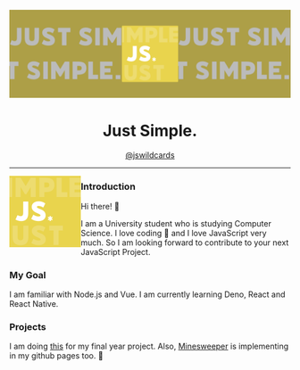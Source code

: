 ![img](./public/jswildcards-banner.png)

<h1 align="middle">Just Simple.</h1>

<p align="middle"><a href="https://github.com/jswildcards">@jswildcards</a></p>

---

<img width="128" align="left" src="./public/jswildcards.png">

### Introduction

Hi there! :wave:

I am a University student who is studying Computer Science. I love coding :smiling_face_with_three_hearts: and I love JavaScript very much. So I am looking forward to contribute to your next JavaScript Project.

### My Goal

I am familiar with Node.js and Vue. I am currently learning Deno, React and React Native.

### Projects
I am doing [this](https://github.com/users/jswildcards/projects/1) for my final year project. Also, [Minesweeper](https://jswildcards.github.io/game/minesweeper/demo) is implementing in my github pages too. :hammer:
